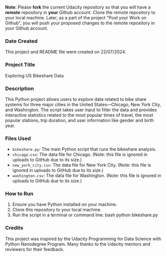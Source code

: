 **Note**: Please **fork** the current Udacity repository so that you will have a **remote** repository in **your** Github account. Clone the remote repository to your local machine. Later, as a part of the project "Post your Work on Github", you will push your proposed changes to the remote repository in your Github account.

### Date Created
This project and README file were created on 22/07/2024.

### Project Title
Exploring US Bikeshare Data

### Description
This Python project allows users to explore data related to bike share systems for three major cities in the United States—Chicago, New York City, and Washington. The script takes user input to filter the data and provides interactive statistics related to the most popular times of travel, the most popular stations, trip duration, and user information like gender and birth year.

### Files Used
- `bikeshare.py`: The main Python script that runs the bikeshare analysis.
- `chicago.csv`: The data file for Chicago. (Note: this file is ignored in uploads to GitHub due to its size.)
- `new_york_city.csv`: The data file for New York City. (Note: this file is ignored in uploads to GitHub due to its size.)
- `washington.csv`: The data file for Washington. (Note: this file is ignored in uploads to GitHub due to its size.)

### How to Run
1. Ensure you have Python installed on your machine.
2. Clone this repository to your local machine.
3. Run the script in a terminal or command line:
   bash
   python bikeshare.py

### Credits

This project was inspired by the Udacity Programming for Data Science with Python Nanodegree Program. Many thanks to the Udacity mentors and reviewers for their feedback.
